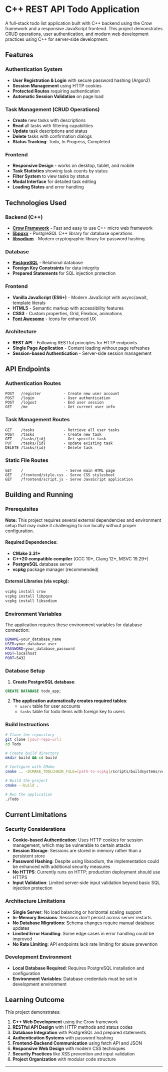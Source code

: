 # C++ REST API Todo Application

A full-stack todo list application built with C++ backend using the Crow framework and a responsive JavaScript frontend. This project demonstrates CRUD operations, user authentication, and modern web development practices using C++ for server-side development.

## Features

### Authentication System
- **User Registration & Login** with secure password hashing (Argon2)
- **Session Management** using HTTP cookies
- **Protected Routes** requiring authentication
- **Automatic Session Validation** on page load

### Task Management (CRUD Operations)
- **Create** new tasks with descriptions
- **Read** all tasks with filtering capabilities
- **Update** task descriptions and status
- **Delete** tasks with confirmation dialogs
- **Status Tracking**: Todo, In Progress, Completed

### Frontend
- **Responsive Design** - works on desktop, tablet, and mobile
- **Task Statistics** showing task counts by status
- **Filter System** to view tasks by status
- **Modal Interface** for detailed task editing
- **Loading States** and error handling

## Technologies Used

### Backend (C++)
- **[Crow Framework](https://crowcpp.org/)** - Fast and easy to use C++ micro web framework
- **[libpqxx](https://pqxx.org/)** - PostgreSQL C++ library for database operations
- **[libsodium](https://libsodium.org/)** - Modern cryptographic library for password hashing

### Database
- **[PostgreSQL](https://www.postgresql.org/)** - Relational database
- **Foreign Key Constraints** for data integrity
- **Prepared Statements** for SQL injection protection

### Frontend
- **Vanilla JavaScript (ES6+)** - Modern JavaScript with async/await, template literals
- **HTML5** - Semantic markup with accessibility features
- **CSS3** - Custom properties, Grid, Flexbox, animations
- **[Font Awesome](https://fontawesome.com/)** - Icons for enhanced UX

### Architecture
- **REST API** - Following RESTful principles for HTTP endpoints
- **Single Page Application** - Content loading without page refreshes
- **Session-based Authentication** - Server-side session management
  
## API Endpoints

### Authentication Routes
```
POST   /register          - Create new user account
POST   /login             - User authentication
POST   /logout            - End user session
GET    /me                - Get current user info
```

### Task Management Routes
```
GET    /tasks             - Retrieve all user tasks
POST   /tasks             - Create new task
GET    /tasks/{id}        - Get specific task
PUT    /tasks/{id}        - Update existing task
DELETE /tasks/{id}        - Delete task
```

### Static File Routes
```
GET    /                   - Serve main HTML page
GET    /frontend/style.css - Serve CSS stylesheet
GET    /frontend/script.js - Serve JavaScript application
```

## Building and Running

### Prerequisites

**Note:** This project requires several external dependencies and environment setup that may make it challenging to run locally without proper configuration.

#### Required Dependencies:
- **CMake 3.31+**
- **C++20 compatible compiler** (GCC 10+, Clang 12+, MSVC 19.29+)
- **PostgreSQL** database server
- **vcpkg** package manager (recommended)

#### External Libraries (via vcpkg):
```bash
vcpkg install crow
vcpkg install libpqxx
vcpkg install libsodium
```

### Environment Variables

The application requires these environment variables for database connection:
```bash
DBNAME=your_database_name
USER=your_database_user
PASSWORD=your_database_password
HOST=localhost
PORT=5432
```

### Database Setup

1. **Create PostgreSQL database**:
```sql
CREATE DATABASE todo_app;
```

2. **The application automatically creates required tables**:
   - `users` table for user accounts
   - `tasks` table for todo items with foreign key to users

### Build Instructions

```bash
# Clone the repository
git clone [your-repo-url]
cd Todo

# Create build directory
mkdir build && cd build

# Configure with CMake
cmake .. -DCMAKE_TOOLCHAIN_FILE=[path-to-vcpkg]/scripts/buildsystems/vcpkg.cmake

# Build the project
cmake --build .

# Run the application
./Todo
```

## Current Limitations

### Security Considerations
- **Cookie-based Authentication**: Uses HTTP cookies for session management, which may be vulnerable to certain attacks
- **Session Storage**: Sessions are stored in memory rather than a persistent store
- **Password Hashing**: Despite using libsodium, the implementation could be enhanced with additional security measures
- **No HTTPS**: Currently runs on HTTP; production deployment should use HTTPS
- **Input Validation**: Limited server-side input validation beyond basic SQL injection protection

### Architecture Limitations  
- **Single Server**: No load balancing or horizontal scaling support
- **In-Memory Sessions**: Sessions don't persist across server restarts
- **No Database Migrations**: Schema changes require manual database updates
- **Limited Error Handling**: Some edge cases in error handling could be improved
- **No Rate Limiting**: API endpoints lack rate limiting for abuse prevention

### Development Environment
- **Local Database Required**: Requires PostgreSQL installation and configuration
- **Environment Variables**: Database credentials must be set in development environment

## Learning Outcome

This project demonstrates:

1. **C++ Web Development** using the Crow framework
2. **RESTful API Design** with HTTP methods and status codes
3. **Database Integration** with PostgreSQL and prepared statements
4. **Authentication Systems** with password hashing
5. **Frontend-Backend Communication** using fetch API and JSON
6. **Responsive Web Design** with modern CSS techniques
7. **Security Practices** like XSS prevention and input validation
8. **Project Organization** with modular code structure

---
